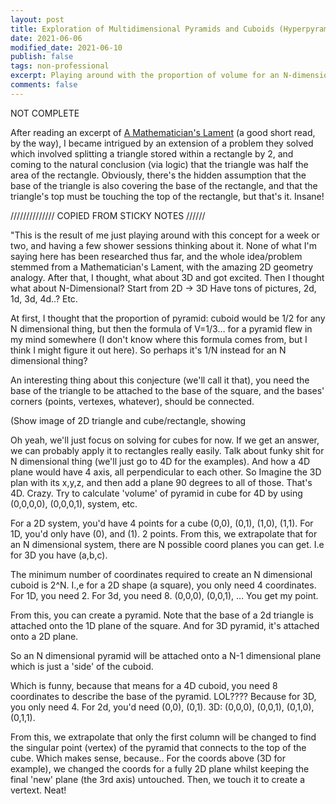 ```yaml
---
layout: post
title: Exploration of Multidimensional Pyramids and Cuboids (Hyperpyramids and Hypercubes) 
date: 2021-06-06
modified_date: 2021-06-10
publish: false
tags: non-professional 
excerpt: Playing around with the proportion of volume for an N-dimensional pyramid within an N dimensional cuboid. Tried to figure ouut the proportion using only my background knowledge and no researching. 
comments: false
---
```

NOT  COMPLETE

After reading an excerpt of [A Mathematician's Lament](https://www.maa.org/external_archive/devlin/LockhartsLament.pdf) (a good short read, by the way), I became intrigued by an extension of a problem they solved which involved splitting a triangle stored within a rectangle by 2, and coming to the natural conclusion (via logic) that the triangle was half the area of the rectangle. Obviously, there's the hidden assumption that the base of the triangle is also covering the base of the rectangle, and that the triangle's top must be touching the top of the rectangle, but that's it. Insane!



////////////// COPIED FROM STICKY NOTES //////

"This is the result of me just playing around with this concept for a week or two, and having a few shower sessions thinking about it. None of what I'm saying here has been researched thus far, and the whole idea/problem stemmed from a Mathematician's Lament, with the amazing 2D geometry analogy. After that, I thought, what about 3D and got excited. Then I thought what about N-Dimensional?
Start from 2D -> 3D
Have tons of pictures, 2d, 1d, 3d, 4d..? Etc.

At first, I thought that the proportion of pyramid: cuboid would be 1/2 for any N dimensional thing, but then the formula of V=1/3… for a pyramid flew in my mind somewhere (I don't know where this formula comes from, but I think I might figure it out here). So perhaps it's 1/N instead for an N dimensional thing?

An interesting thing about this conjecture (we'll call it that), you need the base of the triangle to be attached to the base of the square, and the bases' corners (points, vertexes, whatever), should be connected.

(Show image of 2D triangle and cube/rectangle, showing 

Oh yeah, we'll just focus on solving for cubes for now. If we get an answer, we can probably apply it to rectangles really easily.
Talk about funky shit for N dimensional thing (we'll just go to 4D for the examples). And how a 4D plane would have 4 axis, all perpendicular to each other. So Imagine the 3D plan with its x,y,z, and then add a plane 90 degrees to all of those. That's 4D. Crazy.
Try to calculate 'volume' of pyramid in cube for 4D by using (0,0,0,0), (0,0,0,1), system, etc.

For a 2D system, you'd have 4 points for a cube (0,0), (0,1), (1,0), (1,1).
For 1D, you'd only have (0), and (1). 2 points. From this, we extrapolate that for an N dimensional system, there are N possible coord planes you can get. I.e for 3D you have (a,b,c).

The minimum number of coordinates required to create an N dimensional cuboid is 2^N. I.,e for a 2D shape (a square), you only need 4 coordinates. For 1D, you need 2. For 3d, you need 8. (0,0,0), (0,0,1), …
You get my point.

From this, you can create a pyramid. Note that the base of a 2d triangle is attached onto the 1D plane of the square. And for 3D pyramid, it's attached onto a 2D plane.

So an N dimensional pyramid will be attached onto a N-1 dimensional plane which is just a 'side' of the cuboid.

Which is funny, because that means for a 4D cuboid, you need 8 coordinates to describe the base of the pyramid. LOL???? Because for 3D, you only need 4. 
For 2d, you'd need (0,0), (0,1).
3D: (0,0,0), (0,0,1), (0,1,0), (0,1,1).

From this, we extrapolate that only the first column will be changed to find the singular point (vertex) of the pyramid that connects to the top of the cube. Which makes sense, because.. For the coords above (3D for example), we changed the coords for a fully 2D plane whilst keeping the final 'new' plane (the 3rd axis) untouched. Then, we touch it to create a vertext. Neat!
